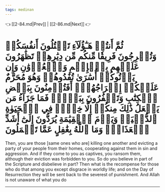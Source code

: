 ```yaml
---
tags: medinan
---
```


👈 [[2-84.md|Prev]] | [[2-86.md|Next]] 👉

# ثُمَّ أَنتُمۡ هَـٰٓؤُلَآءِ تَقۡتُلُونَ أَنفُسَكُمۡ وَتُخۡرِجُونَ فَرِيقٗا مِّنكُم مِّن دِيَٰرِهِمۡ تَظَٰهَرُونَ عَلَيۡهِم بِٱلۡإِثۡمِ وَٱلۡعُدۡوَٰنِ وَإِن يَأۡتُوكُمۡ أُسَٰرَىٰ تُفَٰدُوهُمۡ وَهُوَ مُحَرَّمٌ عَلَيۡكُمۡ إِخۡرَاجُهُمۡۚ أَفَتُؤۡمِنُونَ بِبَعۡضِ ٱلۡكِتَٰبِ وَتَكۡفُرُونَ بِبَعۡضٖۚ فَمَا جَزَآءُ مَن يَفۡعَلُ ذَٰلِكَ مِنكُمۡ إِلَّا خِزۡيٞ فِي ٱلۡحَيَوٰةِ ٱلدُّنۡيَاۖ وَيَوۡمَ ٱلۡقِيَٰمَةِ يُرَدُّونَ إِلَىٰٓ أَشَدِّ ٱلۡعَذَابِۗ وَمَا ٱللَّهُ بِغَٰفِلٍ عَمَّا تَعۡمَلُونَ

Then, you are those [same ones who are] killing one another and evicting a party of your people from their homes, cooperating against them in sin and aggression. And if they come to you as captives, you ransom them, although their eviction was forbidden to you. So do you believe in part of the Scripture and disbelieve in part? Then what is the recompense for those who do that among you except disgrace in worldly life; and on the Day of Resurrection they will be sent back to the severest of punishment. And Allah is not unaware of what you do

---

